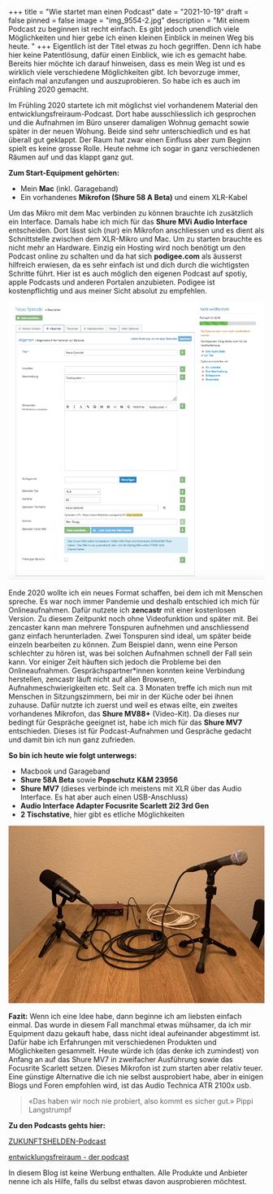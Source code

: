 +++
title = "Wie startet man einen Podcast"
date = "2021-10-19"
draft = false
pinned = false
image = "img_9554-2.jpg"
description = "Mit einem Podcast zu beginnen ist recht einfach. Es gibt jedoch unendlich viele Möglichkeiten und hier gebe ich einen kleinen Einblick in meinen Weg bis heute. "
+++
Eigentlich ist der Titel etwas zu hoch gegriffen. Denn ich habe hier keine Patentlösung, dafür einen Einblick, wie ich es gemacht habe. Bereits hier möchte ich darauf hinweisen, dass es mein Weg ist und es wirklich viele verschiedene Möglichkeiten gibt. Ich bevorzuge immer, einfach mal anzufangen und auszuprobieren. So habe ich es auch im Frühling 2020 gemacht.

Im Frühling 2020 startete ich mit möglichst viel vorhandenem Material den entwicklungsfreiraum-Podcast. Dort habe ausschliesslich ich gesprochen und die Aufnahmen im Büro unserer damaligen Wohnug gemacht sowie später in der neuen Wohung. Beide sind sehr unterschiedlich und es hat überall gut geklappt. Der Raum hat zwar einen Einfluss aber zum Beginn spielt es keine grosse Rolle. Heute nehme ich sogar in ganz verschiedenen Räumen auf und das klappt ganz gut. 

**Zum Start-Equipment gehörten:**

* Mein **Mac** (inkl. Garageband)
* Ein vorhandenes **Mikrofon (Shure 58 A Beta)** und einem XLR-Kabel

Um das Mikro mit dem Mac verbinden zu können brauchte ich zusätzlich ein Interface. Damals habe ich mich für das **Shure MVi Audio Interface** entscheiden. Dort lässt sich (nur) ein Mikrofon anschliessen und es dient als Schnittstelle zwischen dem XLR-Mikro und Mac. Um zu starten brauchte es nicht mehr an Hardware. Einzig ein Hosting wird noch benötigt um den Podcast online zu schalten und da hat sich **podigee.com** als äusserst hilfreich erwiesen, da es sehr einfach ist und dich durch die wichtigsten Schritte führt. Hier ist es auch möglich den eigenen Podcast auf spotiy, apple Podcasts und anderen Portalen anzubieten. Podigee ist kostenpflichtig und aus meiner Sicht absolut zu empfehlen.

![](bildschirmfoto-2021-10-18-um-09.27.29.png "Screenshot podigee.com, wie man eine neue Episode anlegt")

Ende 2020 wollte ich ein neues Format schaffen, bei dem ich mit Menschen spreche. Es war noch immer Pandemie und deshalb entschied ich mich für Onlineaufnahmen. Dafür nutzete ich **zencastr** mit einer kostenlosen Version. Zu diesem Zeitpunkt noch ohne Videofunktion und später mit. Bei zencaster kann man mehrere Tonspuren aufnehmen und anschliessend ganz einfach herunterladen. Zwei Tonspuren sind ideal, um später beide einzeln bearbeiten zu können. Zum Beispiel dann, wenn eine Person schlechter zu hören ist, was bei solchen Aufnahmen schnell der Fall sein kann. Vor einiger Zeit häuften sich jedoch die Probleme bei den Onlineaufnahmen. Gesprächspartner*innen konnten keine Verbindung herstellen, zencastr läuft nicht auf allen Browsern, Aufnahmeschwierigkeiten etc. Seit ca. 3 Monaten treffe ich mich nun mit Menschen in Sitzungszimmern, bei mir in der Küche oder bei ihnen zuhause. Dafür nutzte ich zuerst und weil es etwas eilte, ein zweites vorhandenes Mikrofon, das **Shure MV88+** (Video-Kit). Da dieses nur bedingt für Gespräche geeignet ist, habe ich mich für das **Shure MV7** entschieden. Dieses ist für Podcast-Aufnahmen und Gespräche gedacht und damit bin ich nun ganz zufrieden. 

**So bin ich heute wie folgt unterwegs:**

* Macbook und Garageband
* **Shure 58A Beta** sowie **Popschutz K&M 23956**
* **Shure MV7** (dieses verbinde ich meistens mit XLR über das Audio Interface. Es hat aber auch einen USB-Anschluss)
* **Audio Interface Adapter Focusrite Scarlett 2i2 3rd Gen**
* **2 Tischstative**, hier gibt es etliche Möglichkeiten

![](img_3116.jpg)

**Fazit:** Wenn ich eine Idee habe, dann beginne ich am liebsten einfach einmal. Das wurde in diesem Fall manchmal etwas mühsamer, da ich mir Equipment dazu gekauft habe, dass nicht ideal aufeinander abgestimmt ist. Dafür habe ich Erfahrungen mit verschiedenen Produkten und Möglichkeiten gesammelt. Heute würde ich (das denke ich zumindest) von Anfang an auf das Shure MV7 in zweifacher Ausführung sowie das Focusrite Scarlett setzen. Dieses Mikrofon ist zum starten aber relativ teuer. Eine günstige Alternative die ich nie selbst ausprobiert habe, aber in einigen Blogs und Foren empfohlen wird, ist das Audio Technica ATR 2100x usb. 

> «Das haben wir noch nie probiert, also kommt es sicher gut.» Pippi Langstrumpf

**Zu den Podcasts gehts hier:**

[ZUKUNFTSHELDEN-Podcast](https://www.zukunftshelden.ch/podcast)

[entwicklungsfreiraum - der podcast](https://entwicklungsfreiraum.podigee.io/)

In diesem Blog ist keine Werbung enthalten. Alle Produkte und Anbieter nenne ich als Hilfe, falls du selbst etwas davon ausprobieren möchtest.